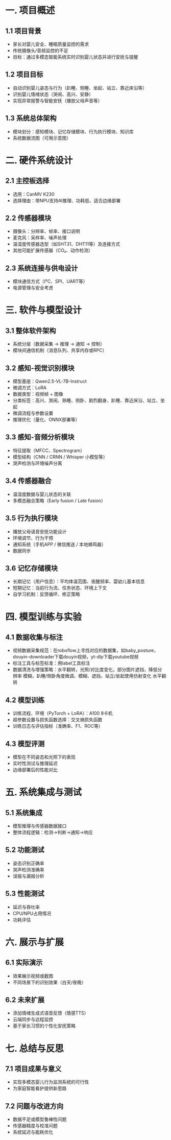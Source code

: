 # 一. 项目概述

## 1.1 **项目背景**
- 家长对婴儿安全、睡眠质量监控的需求    
- 传统摄像头/音频监控的不足
- 目标：通过多模态智能系统实时识别婴儿状态并进行安抚与提醒
## 1.2 **项目目标**
- 自动识别婴儿姿态与行为（趴睡、侧睡、坐起、站立、靠近床沿等）
- 识别婴儿情绪状态（哭闹、高兴、安静）
- 实现异常报警与智能安抚（播放父母声音等）
## 1.3 **系统总体架构**
- 模块划分：感知模块、记忆存储模块、行为执行模块、知识库
- 系统数据流图（可用示意图）
# 二.  硬件系统设计
## 2.1 **主控板选择**
- 选用：CanMV K230
- 选择理由：带NPU支持AI推理、功耗低、适合边缘部署
## 2.2 **传感器模块**
- 摄像头：分辨率、帧率、接口说明
- 麦克风：采样率、噪声处理
- 温湿度传感器选型（如SHT31、DHT11等）及连接方式
- 其他可能扩展传感器（CO₂、动作检测）
## 2.3 **系统连接与供电设计**
- 模块通信方式（I²C、SPI、UART等）
- 电源管理与安全考虑
# 三. 软件与模型设计
## 3.1 **整体软件架构**
- 系统分层（数据采集 → 推理 → 通知 → 控制）
- 模块间通信机制（消息队列、共享内存或RPC）
## 3.2 **感知-视觉识别模块**
- 模型基座：Qwen2.5-VL-7B-Instruct
- 微调方式：LoRA
- 数据类型：视频帧 + 图像
- 分类标签：高兴、哭闹、熟睡、侧卧、剧烈翻身、趴睡、靠近床沿、站立、坐起
- 微调流程与参数设置
- 推理优化（量化、ONNX部署等）
## 3.3 **感知-音频分析模块**
- 特征提取（MFCC、Spectrogram）
- 模型结构（CNN / CRNN / Whisper 小模型等）
- 哭声检测与环境噪声分离
## 3.4 **传感器融合**
- 温湿度数据与婴儿状态的关联
- 多模态融合策略（Early fusion / Late fusion）
## 3.5 **行为执行模块**
- 播放父母语音安抚功能设计
- 环境调节、行为干预
- 通知系统（手机APP / 微信推送 / 本地蜂鸣器）
- 数据同步
## 3.6 **记忆存储模块**
- 长期记忆（用户信息）：平均体温范围、夜醒频率、婴幼儿基本信息
- 短期记忆：当前行为流、任务状态、环境上下文
- 自学习机制：反馈循环、修正策略
# 四. 模型训练与实验
## 4.1 **数据收集与标注**
- 视频数据采集规范：在roboflow上寻找对应的数据集，如baby_posture，douyin-downloader下载douyin视频，yt-dlp下载youtube视频
- 标注工具与标签标准：用label工具标注
- 数据清洗与增强策略：水平翻转，光照/对比度变化，部分图片遮挡，降低分辨率 模糊，趴睡/侧卧角度微调、模糊、遮挡，站立/坐起使用仿射变化 水平翻转
## 4.2 **模型训练**
- 训练流程、环境（PyTorch + LoRA）：A100 8卡机
- 超参数设置与损失函数选择：交叉熵损失函数
- 训练日志与评估指标（准确率、F1、ROC等）
## 4.3 **模型评测**
- 模型在不同姿态和光照下的表现
- 实时性测试与推理延迟
- 边缘部署后的性能对比
# 五. 系统集成与测试
## 5.1 **系统集成**
- 模型推理与传感器数据接口
- 整体流程逻辑：检测→判断→通知→响应
## 5.2 **功能测试**
- 姿态识别正确率
- 哭声检测准确率
- 误报与漏报分析
## 5.3 **性能测试**
- 延迟与吞吐率
- CPU/NPU占用情况
- 功耗评估
# 六. 展示与扩展
## 6.1 **实际演示**
- 效果展示视频或截图
- 不同场景下的识别效果（白天/夜晚）
## 6.2 **未来扩展**
- 添加情绪生成式语音反馈（情感TTS）
- 云端同步与远程监控
- 基于家长习惯的个性化安抚策略
# 七. 总结与反思
## 7.1 **项目成果与意义**
- 实现多模态婴儿行为监测系统的可行性
- 为家庭智能看护提供新思路
## 7.2 **问题与改进方向**
- 数据不足或模型鲁棒性问题
- 传感器精度与校准问题
- 系统延迟与能耗优化
